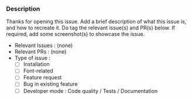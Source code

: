 ### Description

Thanks for opening this issue. Add a brief description of what this issue is, and how to recreate it. Do tag the relevant issue(s) and PR(s) below. If required, add some screenshot(s) to showcase the issue.

- Relevant Issues : (none)
- Relevant PRs : (none)
- Type of issue :
  - [ ] Installation
  - [ ] Font-related
  - [ ] Feature request
  - [ ] Bug in existing feature
  - [ ] Developer mode : Code quality / Tests / Documentation

